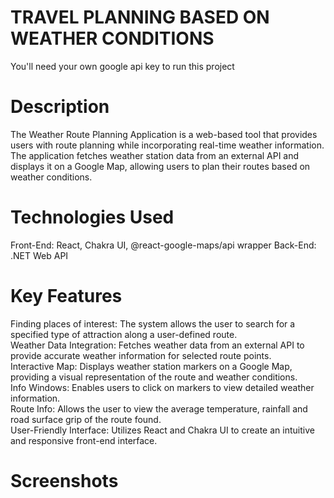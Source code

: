 # TRAVEL PLANNING BASED ON WEATHER CONDITIONS
You'll need your own google api key to run this project
# Description
The Weather Route Planning Application is a web-based tool that provides users with route planning while incorporating real-time weather information. The application fetches weather station data from an external API and displays it on a Google Map, allowing users to plan their routes based on weather conditions.
# Technologies Used
Front-End: React, Chakra UI, @react-google-maps/api wrapper
Back-End: .NET Web API
# Key Features
Finding places of interest: The system allows the user to search for a specified type of attraction along a user-defined route.  
Weather Data Integration: Fetches weather data from an external API to provide accurate weather information for selected route points.  
Interactive Map: Displays weather station markers on a Google Map, providing a visual representation of the route and weather conditions.  
Info Windows: Enables users to click on markers to view detailed weather information.  
Route Info: Allows the user to view the average temperature, rainfall and road surface grip of the route found.  
User-Friendly Interface: Utilizes React and Chakra UI to create an intuitive and responsive front-end interface.  
# Screenshots
